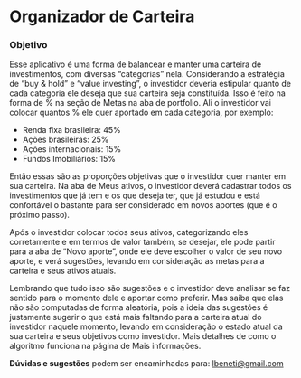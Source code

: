 # Organizador de Carteira

### Objetivo

Esse aplicativo é uma forma de balancear e manter uma carteira de
investimentos, com diversas “categorias” nela. Considerando a
estratégia de “buy & hold” e “value investing”, o investidor deveria
estipular quanto de cada categoria ele deseja que sua carteira seja
constituída. Isso é feito na forma de % na seção de Metas na aba de
portfolio. Ali o investidor vai colocar quantos % ele quer aportado em
cada categoria, por exemplo:

- Renda fixa brasileira: 45%
- Ações brasileiras: 25%
- Ações internacionais: 15%
- Fundos Imobiliários: 15%

Então essas são as proporções objetivas que o investidor quer manter
em sua carteira. Na aba de Meus ativos, o investidor deverá cadastrar
todos os investimentos que já tem e os que deseja ter, que já estudou
e está confortável o bastante para ser considerado em novos aportes
(que é o próximo passo).

Após o investidor colocar todos seus ativos, categorizando eles
corretamente e em termos de valor também, se desejar, ele pode partir
para a aba de “Novo aporte”, onde ele deve escolher o valor de seu novo
aporte, e verá sugestões, levando em consideração as metas para a
carteira e seus ativos atuais.

Lembrando que tudo isso são sugestões e o investidor deve analisar se faz sentido para o momento dele e aportar como preferir. Mas saiba que elas não são computadas de forma aleatória, pois a ideia das sugestões é justamente sugerir o que está mais faltando para a carteira atual do investidor naquele momento, levando em consideração o estado atual da sua carteira e seus objetivos como investidor. Mais detalhes de como o algoritmo funciona na página de Mais informações.

**Dúvidas e sugestões** podem ser encaminhadas para: lbeneti@gmail.com
